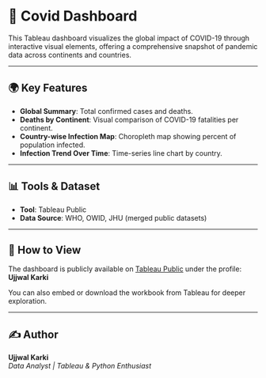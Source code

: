 # 🦠 Covid Dashboard

This Tableau dashboard visualizes the global impact of COVID-19 through interactive visual elements, offering a comprehensive snapshot of pandemic data across continents and countries.

---

## 🌍 Key Features

- **Global Summary**: Total confirmed cases and deaths.
- **Deaths by Continent**: Visual comparison of COVID-19 fatalities per continent.
- **Country-wise Infection Map**: Choropleth map showing percent of population infected.
- **Infection Trend Over Time**: Time-series line chart by country.

---

## 📊 Tools & Dataset

- **Tool**: Tableau Public
- **Data Source**: WHO, OWID, JHU (merged public datasets)

---

## 🚀 How to View

The dashboard is publicly available on [Tableau Public](https://public.tableau.com/) under the profile: **Ujjwal Karki**

You can also embed or download the workbook from Tableau for deeper exploration.

---

## ✍️ Author

**Ujjwal Karki**  
_Data Analyst | Tableau & Python Enthusiast_
